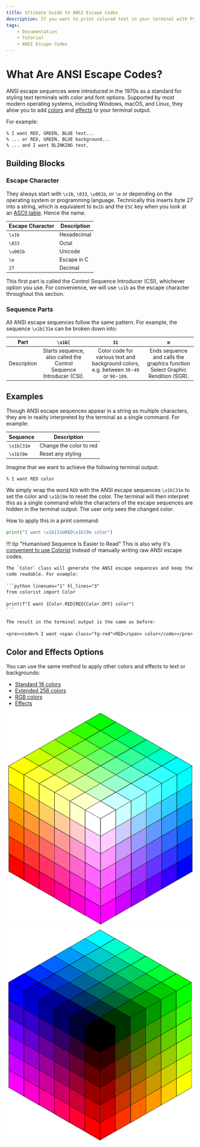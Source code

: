 ```yaml
---
title: Ultimate Guide to ANSI Escape Codes
description: If you want to print colored text in your terminal with Python, here's how to use ANSI escape codes to style your text. Includes a beginner's guide and code examples.
tags:
    - Documentation
    - Tutorial
    - ANSI Escape Codes
---
```


# What Are ANSI Escape Codes?
ANSI escape sequences were introduced in the 1970s as a standard for styling text terminals with color and font options. Supported by most modern operating systems, including Windows, macOS, and Linux, they allow you to add [colors](standard-16-colors.md) and [effects](effects.md) to your terminal output.

For example:

<pre><code>% I want <span class="fg-red">RED</span>, <span class="fg-green">GREEN</span>, <span class="fg-blue">BLUE</span> text...
% ... or <span class="bg-red">RED</span>, <span class="bg-green">GREEN</span>, <span class="bg-blue">BLUE</span> background...
% ... and I want <span class="effect-blinking">BLINKING</span> text.</code></pre>

## Building Blocks
### Escape Character
They always start with `\x1b`, `\033`, `\u001b`, or `\e` or depending on the operating system or programming language. Technically this inserts byte 27 into a string, which is equivalent to `0x1b` and the `ESC` key when you look at an [ASCII table](https://www.asciitable.com). Hence the name.

| Escape Character | Description |
| ---------------- | ----------- |
| `\x1b`           | Hexadecimal |
| `\033`           | Octal       |
| `\u001b`         | Unicode     |
| `\e`             | Escape in C |
| `27`             | Decimal     |

This first part is called the Control Sequence Introducer (CSI), whichever option you use. For convenience, we will use `\x1b` as the escape character throughout this section.

### Sequence Parts
All ANSI escape sequences follow the same pattern. For example, the sequence `\x1b[31m` can be broken down into:

| Part        | `\x1b[` | `31` | `m` |
| ----------- | :-----: | :--: | :-: |
| Description | Starts sequence, also called the Control Sequence Introducer (CSI). | Color code for various text and background colors, e.g. between `30`-`49` or `90`-`109`. | Ends sequence and calls the graphics function Select Graphic Rendition (SGR). |

## Examples
Though ANSI escape sequences appear in a string as multiple characters, they are in reality interpreted by the terminal as a single command. For example:

| Sequence   | Description             |
|------------|-------------------------|
| `\x1b[31m` | Change the color to red |
| `\x1b[0m`  | Reset any styling       |

Imagine that we want to achieve the following terminal output:

<pre><code>% I want <span class="fg-red">RED</span> color</code></pre>

We simply wrap the word `RED` with the ANSI escape sequences `\x1b[31m` to set the color and `\x1b[0m` to reset the color. The terminal will then interpret this as a single command while the characters of the escape sequences are hidden in the terminal output. The user only sees the changed color.

How to apply this in a print command:

```python
print("I want \x1b[31mRED\x1b[0m color")
```

!!! tip "Humanised Sequence Is Easier to Read"
    This is also why it's [convenient to use Colorist](../user-guide/standard-colors/text-foreground.md) instead of manually writing raw ANSI escape codes.

    The `Color` class will generate the ANSI escape sequences and keep the code readable. For example:

    ```python linenums="1" hl_lines="3"
    from colorist import Color

    print(f"I want {Color.RED}RED{Color.OFF} color")
    ```

    The result in the terminal output is the same as before:

    <pre><code>% I want <span class="fg-red">RED</span> color</code></pre>

## Color and Effects Options
You can use the same method to apply other colors and effects to text or backgrounds:

* [Standard 16 colors](standard-16-colors.md)
* [Extended 256 colors](extended-256-colors.md)
* [RGB colors](rgb-colors.md)
* [Effects](effects.md)

<div class="color-cubes">
    <img src="../../assets/images/cubes/cube_bright.svg" alt="Color cube bright">
    <img src="../../assets/images/cubes/cube_dark.svg" alt="Color cube dark">
</div>
